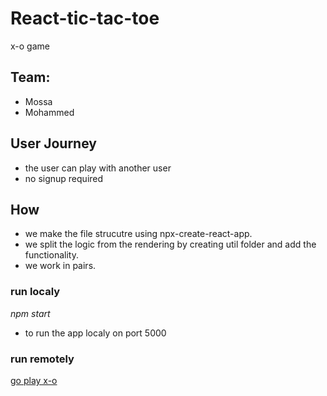 # React-tic-tac-toe

x-o game

## Team:

- Mossa
- Mohammed

## User Journey

- the user can play with another user
- no signup required

## How

- we make the file strucutre using npx-create-react-app.
- we split the logic from the rendering by creating util folder and add the functionality.
- we work in pairs.

### run localy

_npm start_

- to run the app localy on port 5000

### run remotely

[go play x-o](https://laughing-noether-d0979e.netlify.com)
